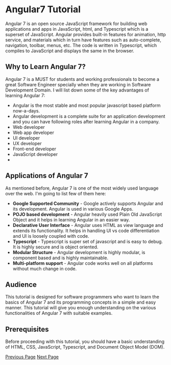 # Angular7 Tutorial
Angular 7 is an open source JavaScript framework for building web applications and apps in JavaScript, html, and Typescript which is a superset of JavaScript. Angular provides built-in features for animation, http service, and materials which in turn have features such as auto-complete, navigation, toolbar, menus, etc. The code is written in Typescript, which compiles to JavaScript and displays the same in the browser.

## Why to Learn Angular 7?
Angular 7 is a MUST for students and working professionals to become a great Software Engineer specially when they are working in Software Development Domain. I will list down some of the key advantages of learning Angular 7:

   * Angular is the most stable and most popular javascript based platform now-a-days.
   * Angular development is a complete suite for an application development and you can have following roles after learning Angular in a company. 
   * Web developer
   * Web app developer
   * UI developer
   * UX developer
   * Front-end developer
   * JavaScript developer
   * 

## Applications of Angular 7
As mentioned before, Angular 7 is one of the most widely used language over the web. I'm going to list few of them here:

   * **Google Supported Community** - Google actively supports Angular and its development. Angular is used in various Google Apps.
   * **POJO based development** - Angular heavily used Plain Old JavaScript Object and it helps in learning Angular in an easier way.
   * **Declarative User Interface** - Angular uses HTML as view language and extends its functionality. It helps in handling UI vs code differentiation and UI is loosely coupled with code.
   * **Typescript** - Typescript is super set of javascript and is easy to debug. It is highly secure and is object oriented.
   * **Modular Structure** - Angular development is highly modular, is component based and is highly maintainable.
   * **Multi-platform support** - Angular code works well on all platforms without much change in code.

## Audience
This tutorial is designed for software programmers who want to learn the basics of Angular 7 and its programming concepts in a simple and easy manner. This tutorial will give you enough understanding on the various functionalities of Angular 7 with suitable examples.

## Prerequisites
Before proceeding with this tutorial, you should have a basic understanding of HTML, CSS, JavaScript, Typescript, and Document Object Model (DOM).


[Previous Page](../angular7/index.md) [Next Page](../angular7/angular7_overview.md) 
